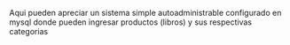 Aqui pueden apreciar un sistema simple autoadministrable configurado en mysql donde pueden ingresar productos (libros) y sus respectivas categorias
